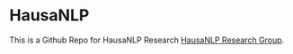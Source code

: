# HausaNLP

This is a Github Repo for HausaNLP Research [HausaNLP Research Group][].

[HausaNLP Research Group]: https://buknlp.github.io/hausaNLP/
